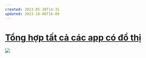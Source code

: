 ```yaml
---
created: 2023-05-30T14:31
updated: 2023-10-06T16:09
---
```

# [Tổng hợp tất cả các app có đồ thị](https://www.notion.so/My-2d-Brain-Networked-Notebook-App-a131b468fc6f43218fb8105430304709)
![](https://i.imgur.com/WC5RElN.png)
